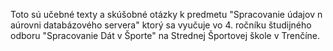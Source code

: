 Toto sú učebné texty a skúšobné otázky k predmetu "Spracovanie údajov n aúrovni databázového servera"
ktorý sa vyučuje vo 4. ročníku študijného odboru "Spracovanie Dát v Športe" na Strednej Športovej škole
v Trenčíne.
